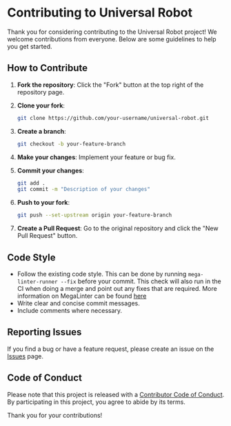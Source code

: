 # Contributing to Universal Robot

Thank you for considering contributing to the Universal Robot project! We welcome contributions from everyone. Below are some guidelines to help you get started.

## How to Contribute

1. **Fork the repository**: Click the "Fork" button at the top right of the repository page.

2. **Clone your fork**:
    <!-- markdown-link-check-disable -->
    ```sh
    git clone https://github.com/your-username/universal-robot.git
    ```
    <!-- markdown-link-check-enable -->

3. **Create a branch**:

    ```sh
    git checkout -b your-feature-branch
    ```

4. **Make your changes**: Implement your feature or bug fix.

5. **Commit your changes**:

    ```sh
    git add .
    git commit -m "Description of your changes"
    ```

6. **Push to your fork**:

    ```sh
    git push --set-upstream origin your-feature-branch
    ```

7. **Create a Pull Request**: Go to the original repository and click the "New Pull Request" button.

## Code Style

- Follow the existing code style. This can be done by running `mega-linter-runner --fix` before your commit. This check will also run in the CI when doing a merge and point out any fixes that are required. More information on MegaLinter can be found [here](https://megalinter.io/latest/)
- Write clear and concise commit messages.
- Include comments where necessary.

## Reporting Issues

If you find a bug or have a feature request, please create an issue on the [Issues](https://github.com/dysonltd/Universal-Robot/issues) page.

## Code of Conduct

Please note that this project is released with a [Contributor Code of Conduct](CODE_OF_CONDUCT.md). By participating in this project, you agree to abide by its terms.

Thank you for your contributions!
